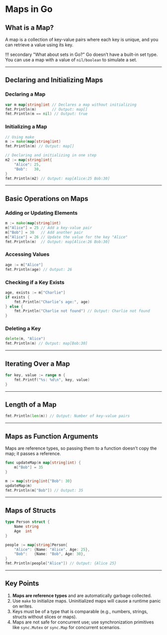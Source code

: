 # Maps in Go

## What is a Map?

A map is a collection of key-value pairs where each key is unique, and you can retrieve a value using its key.

!!! secondary "What about sets in Go?"
    Go doesn’t have a built-in set type. You can use a map with a value of `nil/boolean` to simulate a set.

---

## Declaring and Initializing Maps

### Declaring a Map

```go
var m map[string]int // Declares a map without initializing
fmt.Println(m)       // Output: map[]
fmt.Println(m == nil) // Output: true
```

### Initializing a Map

```go
// Using make
m := make(map[string]int)
fmt.Println(m) // Output: map[]

// Declaring and initializing in one step
m2 := map[string]int{
    "Alice": 25,
    "Bob":   30,
}
fmt.Println(m2) // Output: map[Alice:25 Bob:30]
```

---

## Basic Operations on Maps

### Adding or Updating Elements

```go
m := make(map[string]int)
m["Alice"] = 25 // Add a key-value pair
m["Bob"] = 30   // Add another pair
m["Alice"] = 26 // Update the value for the key "Alice"
fmt.Println(m)  // Output: map[Alice:26 Bob:30]
```

### Accessing Values

```go
age := m["Alice"]
fmt.Println(age) // Output: 26
```

### Checking if a Key Exists

```go
age, exists := m["Charlie"]
if exists {
    fmt.Println("Charlie’s age:", age)
} else {
    fmt.Println("Charlie not found") // Output: Charlie not found
}
```

### Deleting a Key

```go
delete(m, "Alice")
fmt.Println(m) // Output: map[Bob:30]
```

---

## Iterating Over a Map

```go
for key, value := range m {
    fmt.Printf("%s: %d\n", key, value)
}
```

---

## Length of a Map

```go
fmt.Println(len(m)) // Output: Number of key-value pairs
```

---

## Maps as Function Arguments

Maps are reference types, so passing them to a function doesn’t copy the map; it passes a reference.

```go
func updateMap(m map[string]int) {
    m["Bob"] = 35
}

m := map[string]int{"Bob": 30}
updateMap(m)
fmt.Println(m["Bob"]) // Output: 35
```

---

## Maps of Structs

```go
type Person struct {
    Name string
    Age  int
}

people := map[string]Person{
    "Alice": {Name: "Alice", Age: 25},
    "Bob":   {Name: "Bob", Age: 30},
}
fmt.Println(people["Alice"]) // Output: {Alice 25}
```

---

## Key Points

1. **Maps are reference types** and are automatically garbage collected.
2. Use `make` to initialize maps. Uninitialized maps will cause a runtime panic on writes.
3. Keys must be of a type that is comparable (e.g., numbers, strings, structs without slices or maps).
4. Maps are not safe for concurrent use; use synchronization primitives like `sync.Mutex` or `sync.Map` for concurrent scenarios.
